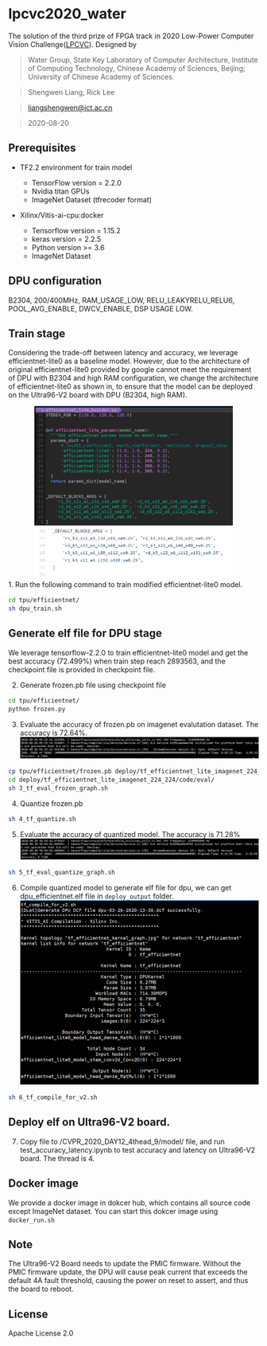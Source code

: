# lpcvc2020_water
The solution of the third prize of FPGA track in 2020 Low-Power Computer Vision Challenge([LPCVC](https://lpcv.ai/)). Designed by
>Water Group, State Key Laboratory of Computer Architecture, Institute of Computing Technology, Chinese Academy of Sciences, Beijing; University of Chinese Academy of Sciences.

>Shengwen Liang, Rick Lee

>liangshengwen@ict.ac.cn

>2020-08-20

## Prerequisites
* TF2.2 environment for train model
    - TensorFlow version = 2.2.0
    - Nvidia titan GPUs
    - ImageNet Dataset (tfrecoder format)
    
* Xilinx/Vitis-ai-cpu:docker 
    - Tensorflow version = 1.15.2
    - keras version = 2.2.5
    - Python version >= 3.6
    - ImageNet Dataset

## DPU configuration
B2304, 200/400MHz, RAM_USAGE_LOW, RELU_LEAKYRELU_RELU6, POOL_AVG_ENABLE, DWCV_ENABLE, DSP USAGE LOW.

## Train stage
Considering the trade-off between latency and accuracy, we leverage efficientnet-lite0 as a baseline model. However, due to the architecture of original efficientnet-lite0 provided by google cannot meet the requirement of DPU with B2304 and high RAM configuration, we change the architecture of efficientnet-lite0 as shown in, to ensure that the model can be deployed on the Ultra96-V2 board with DPU (B2304, high RAM).
<center class="half">
    <img src=image/dpu_lite0.png width="400"/><img src=image/lite0.png width="400"/>
</center>
1. Run the following command to train modified efficientnet-lite0 model.

```bash
cd tpu/efficientnet/
sh dpu_train.sh
```

## Generate elf file for DPU stage
We leverage tensorflow-2.2.0 to train efficientnet-lite0 model and get the best accuracy (72.499%) when train step reach 2893563, and the checkpoint file is provided in checkpoint file. 

2. Generate frozen.pb file using checkpoint file
```bash
cd tpu/efficientnet/
python frozen.py
```
3. Evaluate the accuracy of frozen.pb on imagenet evalutation dataset. The accuracy is 72.64%. ![accuracy](image/eval.png)
```bash
cp tpu/efficientnet/frozen.pb deploy/tf_efficientnet_lite_imagenet_224_224/float/
cd deploy/tf_efficientnet_lite_imagenet_224_224/code/eval/
sh 3_tf_eval_frozen_graph.sh 
```
4. Quantize frozen.pb
```bash
sh 4_tf_quantize.sh
```
5. Evaluate the accuracy of quantized model. The accuracy is 71.28% ![accuracy](image/eval_quan.png)
```bash
sh 5_tf_eval_quantize_graph.sh
```

6. Compile quantized model to generate elf file for dpu, we can get dpu_efficientnet.elf file in `deploy_output` folder. ![elf](image/elf.png)
```bash
sh 6_tf_compile_for_v2.sh
```

## Deploy elf on Ultra96-V2 board.
7. Copy file to /CVPR_2020_DAY12_4thead_9/model/ file, and run test_accuracy_latency.ipynb to test accuracy and latency on Ultra96-V2 board. The thread is 4.

## Docker image
We provide a docker image in dokcer hub, which contains all source code except ImageNet dataset. You can start this dokcer image using `docker_run.sh` 

## Note
The Ultra96-V2 Board needs to update the PMIC firmware. Without the PMIC firmware update, the DPU will cause peak current that exceeds the default 4A fault threshold, causing the power on reset to assert, and thus the board to reboot.

## License
Apache License 2.0






